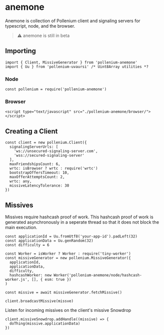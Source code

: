 # anemone

Anemone is collection of Pollenium client and signaling servers for typescript, node, and the browser.

>  ⚠️ anemone is still in beta

## Importing

````
import { Client, MissiveGenerator } from 'pollenium-anemone'
import { Uu } from 'pollenium-uvaursi' /* Uint8Array utilities *?
````

### Node

````
const pollenium = require('pollenium-anemone')
````

### Browser

````
<script type="text/javascript" src="./pollenium-anemone/browser/"></script>
````

## Creating a Client

```
const client = new pollenium.Client({
  signalingServerUrls: [
    'ws://unsecured-signaling-server.com',
    'wss://secured-signaling-server'
  ],
  maxFriendshipsCount: 6,
  wrtc: isBrowser ? wrtc : require('wrtc')
  bootstrapOffersTimeout: 10,
  maxOfferAttemptsCount: 2,
  wrtc: any,
  missiveLatencyTolerance: 30
})
```

## Missives

Missives require hashcash proof of work. This hashcash proof of work is generated asynchronously in a seperate thread so that it does not block the main execution.

````
const applicationId = Uu.fromUtf8('your-app-id').padLeft(32)
const applicationData = Uu.genRandom(32)
const difficulty = 6

const Worker = isWorker ? Worker : require('tiny-worker')
const missiveGenerator = new pollenium.MissiveGenerator({
  applicationId,
  applicationData,
  difficulty,
  hashcashWorker: new Worker('pollenium-anemone/node/hashcash-worker.js', [], { esm: true })
)

const missive = await missiveGenerator.fetchMissive()

client.broadcastMissive(missve)
````

Listen for incoming missives on the client's missive Snowdrop

````
client.missiveSnowdrop.addHandle((missive) => {
  doThing(missive.applicationData)
})
````
